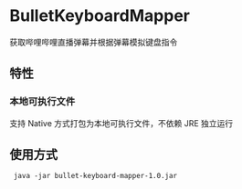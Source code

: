 # BulletKeyboardMapper
获取哔哩哔哩直播弹幕并根据弹幕模拟键盘指令

## 特性

### 本地可执行文件
支持 Native 方式打包为本地可执行文件，不依赖 JRE 独立运行

## 使用方式

``` shell
 java -jar bullet-keyboard-mapper-1.0.jar
```
